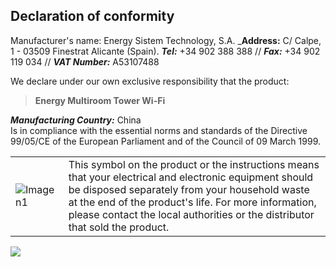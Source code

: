 ## Declaration of conformity

Manufacturer's name: Energy Sistem Technology, S.A.
_**Address:** C/ Calpe, 1 - 03509 Finestrat Alicante (Spain).
_**Tel:**_ +34 902 388 388 // _**Fax:**_ +34 902 119 034 // _**VAT Number:**_  A53107488

We declare under our own exclusive responsibility that the product:

>**Energy Multiroom Tower Wi-Fi**

_**Manufacturing Country:**_ China<br>
Is in compliance with the essential norms and standards of the Directive 99/05/CE of the European Parliament and of the Council of 09 March 1999.

|  |  |
|:-------|:-------|
|![Imagen1](http://static.energysistem.com/images/manuals/39930/52d42d0e441fc.jpg) | This symbol on the product or the instructions means that your electrical and electronic equipment should be disposed separately from your household waste at the end of the product's life. For more information, please contact the local authorities or the distributor that sold the product.|

   ![](http://static.energysistem.com/images/manuals/39052/54887c2a4f567.jpg)


